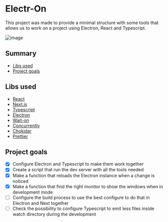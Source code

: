 # Electr-On

This project was made to provide a minimal structure with some tools that allows us to work on a project using Electron, React and Typescript.

![image](https://img.shields.io/badge/status-under%20development-yellow)

## Summary

- [Libs used](#libs-used)
- [Project goals](#project-goals)

## Libs used

- [React](https://react.dev/)
- [Next.js](https://nextjs.org/)
- [Typescript](https://www.typescriptlang.org/)
- [Electron](https://www.electronjs.org/)
- [Wait-on](https://github.com/jeffbski/wait-on)
- [Concurrently](https://github.com/open-cli-tools/concurrently)
- [Chokidar](https://github.com/paulmillr/chokidar)
- [Prettier](https://prettier.io/)

## Project goals

- [x] Configure Electron and Typescript to make them work together
- [x] Create a script that run the dev server with all the tools needed
- [x] Make a function that reloads the Electron instance when a change is noticed
- [x] Make a function that find the right monitor to show the windows when in development mode
- [ ] Configure the build process to use the best configure to do that in Electron and Next together
- [ ] Check the possibility to configure Typescript to emit less files inside watch directory during the development
